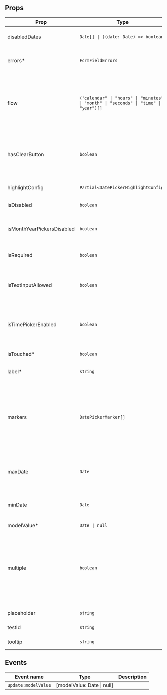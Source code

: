 <!-- This file is automatically generated, do not edit manually. -->

<script setup>
import FormDatePickerPlayground from './FormDatePickerPlayground.vue'
</script>

<FormDatePickerPlayground />

## Props

| Prop | Type | Description | Default |
| ---- | ---- | ----------- | ------- |
| disabledDates | `Date[] \| ((date: Date) => boolean)` | Disable specific dates. |  |
| errors* | `FormFieldErrors` | The errors associated with the input. |  |
| flow | `("calendar" \| "hours" \| "minutes" \| "month" \| "seconds" \| "time" \| "year")[]` | Define the selecting order. Position in the array will specify the execution step. |  |
| hasClearButton | `boolean` | Add a clear icon to the input field where you can set the value to null. | `false` |
| highlightConfig | `Partial<DatePickerHighlightConfig>` | Specify highlighted dates. |  |
| isDisabled | `boolean` | Disables the input. | `false` |
| isMonthYearPickersDisabled | `boolean` | If true, removes the month and year picker. | `false` |
| isRequired | `boolean` | Whether the input is required. | `false` |
| isTextInputAllowed | `boolean` | When true, will try to parse the date from the user input. | `false` |
| isTimePickerEnabled | `boolean` | Whether the time picker is also enabled or not. | `false` |
| isTouched* | `boolean` | Whether the input is touched. |  |
| label* | `string` | The label of the input. |  |
| markers | `DatePickerMarker[]` | Add markers to the specified dates with (optional) tooltips. For color options, you can use any css valid color. |  |
| maxDate | `Date` | All dates after the given date will be disabled. |  |
| minDate | `Date` | All dates before the given date will be disabled. |  |
| modelValue* | `Date \| null` |  |  |
| multiple | `boolean` | Allow selecting multiple single dates. When changing time, the latest selected date is affected. | `false` |
| placeholder | `string` | Placeholder of the input. |  |
| testId | `string` | The test id of the input. |  |
| tooltip | `string` | The tooltip of the input. |  |


## Events

| Event name | Type | Description |
| ---------- | ---- | ----------- |
| `update:modelValue` | [modelValue: Date \| null] |  |

